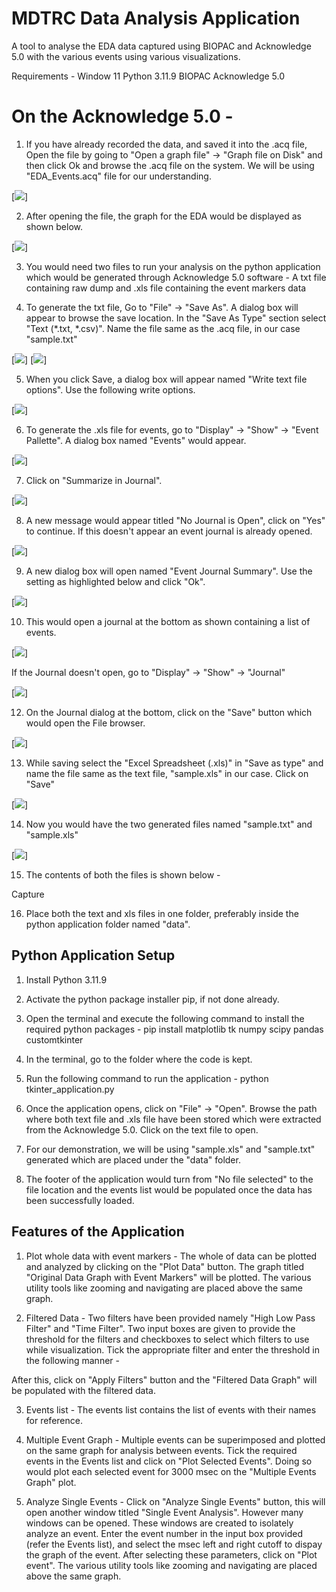 # MDTRC Data Analysis Application

A tool to analyse the EDA data captured using BIOPAC and Acknowledge 5.0 with the various events using various visualizations.

Requirements - 
  Window 11 
  Python 3.11.9
  BIOPAC
  Acknowledge 5.0


# On the Acknowledge 5.0 - 

1. If you have already recorded the data, and saved it into the .acq file, Open the file by going to "Open a graph file" -> "Graph file on Disk" and then click Ok and browse the .acq file on the system. 
We will be using "EDA_Events.acq" file for our understanding.

[<img src="./samples/Capture4.PNG">]

2. After opening the file, the graph for the EDA would be displayed as shown below.

[<img src="./samples/Capture5.PNG">]

3. You would need two files to run your analysis on the python application which would be generated through Acknowledge 5.0 software - A txt file containing raw dump and .xls file containing the event markers data

4. To generate the txt file, Go to "File" -> "Save As". A dialog box will appear to browse the save location. In the "Save As Type" section select "Text (*.txt, *.csv)". Name the file same as the .acq file, in our case "sample.txt"

[<img src="./samples/Capture6.png">]
[<img src="./samples/Capture7.png">]

5. When you click Save, a dialog box will appear named "Write text file options". Use the following write options.

[<img src="./samples/Capture8.PNG">]

6. To generate the .xls file for events, go to "Display" -> "Show" -> "Event Pallette". A dialog box named "Events" would appear.

[<img src="./samples/Capture9.png">]

7.  Click on "Summarize in Journal".

[<img src="./samples/Capture10.png">]

8. A new message would appear titled "No Journal is Open", click on "Yes" to continue. If this doesn't appear an event journal is already opened. 

[<img src="./samples/Capture27.PNG">]

9. A new dialog box will open named "Event Journal Summary". Use the setting as highlighted below and click "Ok".

[<img src="./samples/Capture11.PNG">]

10. This would open a journal at the bottom as shown containing a list of events.

[<img src="./samples/Capture29.PNG">]

If the Journal doesn't open, go to "Display" -> "Show" -> "Journal"

[<img src="./samples/Capture12.png">]

12. On the Journal dialog at the bottom, click on the "Save" button which would open the File browser. 

[<img src="./samples/Capture13.PNG">]

13. While saving select the "Excel Spreadsheet (.xls)" in "Save as type" and name the file same as the text file, "sample.xls" in our case. Click on "Save"

[<img src="./samples/Capture14.png">]

14. Now you would have the two generated files named "sample.txt" and "sample.xls"

[<img src="./samples/Capture15.PNG">]

15. The contents of both the files is shown below - 

Capture 

16. Place both the text and xls files in one folder, preferably inside the python application folder named "data".

## Python Application Setup

1. Install Python 3.11.9

2. Activate the python package installer pip, if not done already.

3. Open the terminal and execute the following command to install the required python packages - 
  pip install matplotlib tk numpy scipy pandas customtkinter

4. In the terminal, go to the folder where the code is kept.

5. Run the following command to run the application - 
  python tkinter_application.py

6. Once the application opens, click on "File" -> "Open". Browse the path where both text file and .xls file have been stored which were extracted from the Acknowledge 5.0. Click on the text file to open.

7. For our demonstration, we will be using "sample.xls" and "sample.txt" generated which are placed under the "data" folder.

7. The footer of the application would turn from "No file selected" to the file location and the events list would be populated once the data has been successfully loaded.


## Features of the Application 

1. Plot whole data with event markers - The whole of data can be plotted and analyzed by clicking on the "Plot Data" button. The graph titled "Original Data Graph with Event Markers" will be plotted. The various utility tools like zooming and navigating are placed above the same graph.

2. Filtered Data - Two filters have been provided namely "High Low Pass Filter" and "Time Filter". Two input boxes are given to provide the threshold for the filters and checkboxes to select which filters to use while visualization. Tick the appropriate filter and enter the threshold in the following manner - 

After this, click on "Apply Filters" button and the "Filtered Data Graph" will be populated with the filtered data.

3. Events list - The events list contains the list of events with their names for reference.

4. Multiple Event Graph - Multiple events can be superimposed and plotted on the same graph for analysis between events. Tick the required events in the Events list and click on "Plot Selected Events". Doing so would plot each selected event for 3000 msec on the "Multiple Events Graph" plot.

5. Analyze Single Events - Click on "Analyze Single Events" button, this will open another window titled "Single Event Analysis". However many windows can be opened. These windows are created to isolately analyze an event. Enter the event number in the input box provided (refer the Events list), and select the msec left and right cutoff to dispay the graph of the event. After selecting these parameters, click on "Plot event". The various utility tools like zooming and navigating are placed above the same graph.
